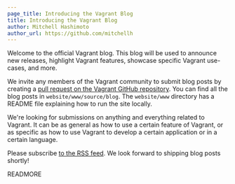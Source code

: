 ```yaml
---
page_title: Introducing the Vagrant Blog
title: Introducing the Vagrant Blog
author: Mitchell Hashimoto
author_url: https://github.com/mitchellh
---
```


Welcome to the official Vagrant blog. This blog will be used to announce
new releases, highlight Vagrant features, showcase specific Vagrant use-cases,
and more.

We invite any members of the Vagrant community to submit blog posts
by creating a [pull request on the Vagrant GitHub repository](https://github.com/mitchellh/vagrant).
You can find all the blog posts in `website/www/source/blog`. The
`website/www` directory has a README file explaining how to run the
site locally.

We're looking for submissions on anything and everything related to Vagrant.
It can be as general as how to use a certain feature of Vagrant, or as
specific as how to use Vagrant to develop a certain application or in
a certain language.

Please subscribe [to the RSS feed](/blog_feed.xml).
We look forward to shipping blog posts shortly!

READMORE
